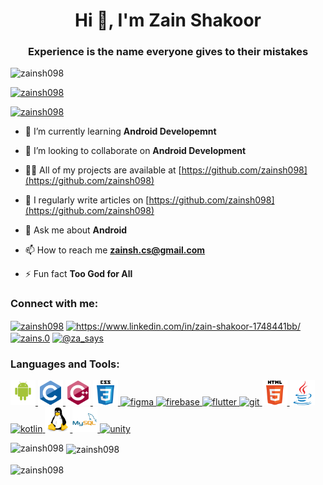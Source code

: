 <h1 align="center">Hi 👋, I'm Zain Shakoor</h1>
<h3 align="center">Experience is the name everyone gives to their mistakes</h3>

<p align="left"> <img src="https://komarev.com/ghpvc/?username=zainsh098&label=Profile%20views&color=0e75b6&style=flat" alt="zainsh098" /> </p>

<p align="left"> <a href="https://github.com/ryo-ma/github-profile-trophy"><img src="https://github-profile-trophy.vercel.app/?username=zainsh098" alt="zainsh098" /></a> </p>

<p align="left"> <a href="https://twitter.com/zainsh098" target="blank"><img src="https://img.shields.io/twitter/follow/zainsh098?logo=twitter&style=for-the-badge" alt="zainsh098" /></a> </p>

- 🌱 I’m currently learning **Android Developemnt**

- 👯 I’m looking to collaborate on **Android Development**

- 👨‍💻 All of my projects are available at [https://github.com/zainsh098](https://github.com/zainsh098)

- 📝 I regularly write articles on [https://github.com/zainsh098](https://github.com/zainsh098)

- 💬 Ask me about **Android**

- 📫 How to reach me **zainsh.cs@gmail.com**

- ⚡ Fun fact **Too God for All**

<h3 align="left">Connect with me:</h3>
<p align="left">
<a href="https://twitter.com/zainsh098" target="blank"><img align="center" src="https://raw.githubusercontent.com/rahuldkjain/github-profile-readme-generator/master/src/images/icons/Social/twitter.svg" alt="zainsh098" height="30" width="40" /></a>
<a href="https://linkedin.com/in/https://www.linkedin.com/in/zain-shakoor-1748441bb/" target="blank"><img align="center" src="https://raw.githubusercontent.com/rahuldkjain/github-profile-readme-generator/master/src/images/icons/Social/linked-in-alt.svg" alt="https://www.linkedin.com/in/zain-shakoor-1748441bb/" height="30" width="40" /></a>
<a href="https://fb.com/zains.0" target="blank"><img align="center" src="https://raw.githubusercontent.com/rahuldkjain/github-profile-readme-generator/master/src/images/icons/Social/facebook.svg" alt="zains.0" height="30" width="40" /></a>
<a href="https://instagram.com/@za_says" target="blank"><img align="center" src="https://raw.githubusercontent.com/rahuldkjain/github-profile-readme-generator/master/src/images/icons/Social/instagram.svg" alt="@za_says" height="30" width="40" /></a>
</p>

<h3 align="left">Languages and Tools:</h3>
<p align="left"> <a href="https://developer.android.com" target="_blank" rel="noreferrer"> <img src="https://raw.githubusercontent.com/devicons/devicon/master/icons/android/android-original-wordmark.svg" alt="android" width="40" height="40"/> </a> <a href="https://www.cprogramming.com/" target="_blank" rel="noreferrer"> <img src="https://raw.githubusercontent.com/devicons/devicon/master/icons/c/c-original.svg" alt="c" width="40" height="40"/> </a> <a href="https://www.w3schools.com/cpp/" target="_blank" rel="noreferrer"> <img src="https://raw.githubusercontent.com/devicons/devicon/master/icons/cplusplus/cplusplus-original.svg" alt="cplusplus" width="40" height="40"/> </a> <a href="https://www.w3schools.com/css/" target="_blank" rel="noreferrer"> <img src="https://raw.githubusercontent.com/devicons/devicon/master/icons/css3/css3-original-wordmark.svg" alt="css3" width="40" height="40"/> </a> <a href="https://www.figma.com/" target="_blank" rel="noreferrer"> <img src="https://www.vectorlogo.zone/logos/figma/figma-icon.svg" alt="figma" width="40" height="40"/> </a> <a href="https://firebase.google.com/" target="_blank" rel="noreferrer"> <img src="https://www.vectorlogo.zone/logos/firebase/firebase-icon.svg" alt="firebase" width="40" height="40"/> </a> <a href="https://flutter.dev" target="_blank" rel="noreferrer"> <img src="https://www.vectorlogo.zone/logos/flutterio/flutterio-icon.svg" alt="flutter" width="40" height="40"/> </a> <a href="https://git-scm.com/" target="_blank" rel="noreferrer"> <img src="https://www.vectorlogo.zone/logos/git-scm/git-scm-icon.svg" alt="git" width="40" height="40"/> </a> <a href="https://www.w3.org/html/" target="_blank" rel="noreferrer"> <img src="https://raw.githubusercontent.com/devicons/devicon/master/icons/html5/html5-original-wordmark.svg" alt="html5" width="40" height="40"/> </a> <a href="https://www.java.com" target="_blank" rel="noreferrer"> <img src="https://raw.githubusercontent.com/devicons/devicon/master/icons/java/java-original.svg" alt="java" width="40" height="40"/> </a> <a href="https://kotlinlang.org" target="_blank" rel="noreferrer"> <img src="https://www.vectorlogo.zone/logos/kotlinlang/kotlinlang-icon.svg" alt="kotlin" width="40" height="40"/> </a> <a href="https://www.linux.org/" target="_blank" rel="noreferrer"> <img src="https://raw.githubusercontent.com/devicons/devicon/master/icons/linux/linux-original.svg" alt="linux" width="40" height="40"/> </a> <a href="https://www.mysql.com/" target="_blank" rel="noreferrer"> <img src="https://raw.githubusercontent.com/devicons/devicon/master/icons/mysql/mysql-original-wordmark.svg" alt="mysql" width="40" height="40"/> </a> <a href="https://unity.com/" target="_blank" rel="noreferrer"> <img src="https://www.vectorlogo.zone/logos/unity3d/unity3d-icon.svg" alt="unity" width="40" height="40"/> </a> </p>

<p><img align="left" src="https://github-readme-stats.vercel.app/api/top-langs?username=zainsh098&show_icons=true&locale=en&layout=compact" alt="zainsh098" /></p>

<p>&nbsp;<img align="center" src="https://github-readme-stats.vercel.app/api?username=zainsh098&show_icons=true&locale=en" alt="zainsh098" /></p>

<p><img align="center" src="https://github-readme-streak-stats.herokuapp.com/?user=zainsh098&" alt="zainsh098" /></p>
